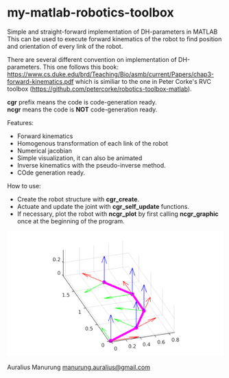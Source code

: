 # my-matlab-robotics-toolbox

Simple and straight-forward implementation of DH-parameters in MATLAB  
This can be used to execute forward kinematics of the robot to find position and orientation of every link of the robot.  

There are several different convention on implementation of DH-parameters. This one follows this book: https://www.cs.duke.edu/brd/Teaching/Bio/asmb/current/Papers/chap3-forward-kinematics.pdf  which is similiar to the one in Peter Corke's RVC toolbox (https://github.com/petercorke/robotics-toolbox-matlab).  

**cgr** prefix means the code is code-generation ready.    
**ncgr** means the code is **NOT** code-generation ready.

Features:  
* Forward kinematics
* Homogenous transformation of each link of the robot
* Numerical jacobian
* Simple visualization, it can also be animated
* Inverse kinematics with the pseudo-inverse method.
* COde generation ready.

How to use:
* Create the robot structure with **cgr_create**.
* Actuate and update the joint with **cgr_self_update** functions.
* If necessary, plot the robot with **ncgr_plot** by first calling **ncgr_graphic** once at the beginning of the program.

![Screenshot][sshot]

[sshot]: https://raw.githubusercontent.com/auralius/matlab-dh-parameters/master/sshot.png "Screenshot"

Auralius Manurung 
manurung.auralius@gmail.com
